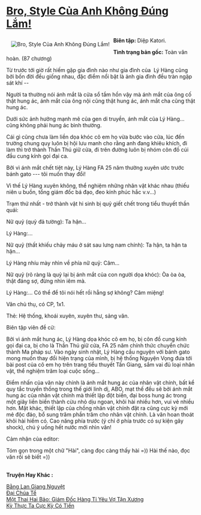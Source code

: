 <a href="https://utruyen.com/bro-style-cua-anh-khong-dung-lam/19142/" title="Bro, Style Của Anh Không Đúng Lắm!"><h1>Bro, Style Của Anh Không Đúng Lắm!</h1></a><div style="display:table"><img align="right" style="float: left; padding: 10px;" src="https://utruyen.com/images/story/200x260/bro-style-cua-anh-khong-dung-lam.jpg" alt="Bro, Style Của Anh Không Đúng Lắm!"><b>Biên tập: </b>Diệp Katori.<p></p><b>Tình trạng bản gốc:</b> Toàn văn hoàn. (87 chương)<p></p>Từ trước tới giờ rất hiếm gặp gia đình nào như gia đình của  Lý Hàng cũng bởi bốn đời đều giống nhau, đặc điểm nổi bật là ảnh gia đình đều tràn ngập sát khí --<p></p>Người ta thường nói ánh mắt là cửa sổ tầm hồn vậy mà ánh mắt của ông cố thật hung ác, ánh mắt của ông nội cũng thật hung ác, ánh mắt cha cũng thật hung ác.<p></p>Dưới sức ảnh hưởng mạnh mẽ của gen di truyền, ánh mắt của Lý Hàng... cũng không phải hung ác bình thường.<p></p>Cái gì cũng chưa làm liền dọa khóc cô em họ vừa bước vào cửa, lúc đến trường chung quy luôn bị hội lưu manh cho rằng anh đang khiêu khích, đi làm thì trở thành Thần Thú giữ cửa, đi trên đường luôn bị nhóm côn đồ cúi đầu cung kính gọi đại ca.<p></p>Bởi vì ánh mắt chết tiệt này, Lý Hàng FA 25 năm thường xuyên ước trước bánh gato --- tôi muốn thay đổi!<p></p>Vì thế Lý Hàng xuyên không, thể nghiệm những nhân vật khác nhau (thiếu niên u buồn, tổng giám đốc bá đạo, đeo kính phúc hắc v.v...)<p></p>Trạm thứ nhất - trở thành vật hi sinh bị quỷ giết chết trong tiểu thuyết thần quái:<p></p>Nữ quỷ (quỷ đả tường): Ta hận...<p></p>Lý Hàng:...<p></p>Nữ quỷ (thất khiếu chảy máu ở sát sau lưng nam chính): Ta hận, ta hận ta hận...<p></p>Lý Hàng nhíu mày nhìn về phía nữ quỷ: Câm...<p></p>Nữ quỷ (rõ ràng là quỷ lại bị ánh mắt của con người dọa khóc): Òa òa òa, thật đáng sợ, đừng nhìn iêm mà.<p></p>Lý Hàng:... Có thể để tôi nói hết rồi hẵng sợ không? Câm miệng!<p></p>Văn chủ thụ, có CP, 1x1.<p></p>Thẻ: Hệ thống, khoái xuyên, xuyên thư, sảng văn.<p></p>Biên tập viên đề cử:<p></p>Bởi vì ánh mắt hung ác, Lý Hàng dọa khóc cô em họ, bị côn đồ cung kính gọi đại ca, bị cho là Thần Thú giữ cửa, FA 25 năm chính thức chuyển chức thành Ma pháp sư. Vào ngày sinh nhật, Lý Hàng cầu nguyện với bánh gato mong muốn thay đổi hiện trạng của mình, bị hệ thống Nguyện Vọng đưa tới bài post của cô em họ trên trang tiểu thuyết Tấn Giang, sắm vai đủ loại nhân vật, thể nghiệm trăm loại cuộc sống...<p></p>Điểm nhấn của văn này chính là ánh mắt hung ác của nhân vật chính, bất kể quy tắc truyền thống trong thế giới linh dị, ABO, mạt thế đều sẽ bởi ánh mắt hung ác của nhân vật chính mà thiết lập đột biến, đại boss hung ác trong một giây liền biến thành cừu nhỏ dịu ngoan, khôi hài nhiều hơn, vui vẻ nhiều hơn. Mặt khác, thiết lập của chồng nhân vật chính đặt ra cũng cực kỳ mới mẻ độc đáo, bổ sung trăm phần trăm cho nhân vật chính. Là văn hoan thoát khôi hài hiếm có. Cao năng phía trước (ý chỉ ở phía trước có sự kiện gây shock), chú ý uống hết nước mới nhìn văn!<p></p>Cảm nhận của editor:<p></p>Tóm gọn trong một chữ "Hài", càng đọc càng thấy hài =)) Hài thế nào, đọc văn rồi sẽ biết =))</div><p><br><b>Truyện Hay Khác :</b></p><a href="https://utruyen.com/bang-lan-giang-nguyet/24699/" alt="Bằng Lan Giang Nguyệt">Bằng Lan Giang Nguyệt</a><br/><a href="https://truyenhot2020.wordpress.com/2019/12/11/dai-chua-te/" alt="Đại Chúa Tể">Đại Chúa Tể</a><br/><a href="https://truyenhot2020.wordpress.com/2019/12/11/mot-thai-hai-bao-giam-doc-hang-ti-yeu-vo-tan-xuong/" alt="Một Thai Hai Bảo: Giám Đốc Hàng Tỉ Yêu Vợ Tận Xương">Một Thai Hai Bảo: Giám Đốc Hàng Tỉ Yêu Vợ Tận Xương</a><br/><a href="https://www.flickr.com/photos/183745219@N08/49367991151/" alt="Kỳ Thực Ta Cực Kỳ Có Tiền">Kỳ Thực Ta Cực Kỳ Có Tiền</a><br/>